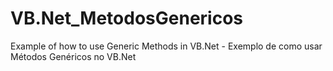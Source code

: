 ﻿# VB.Net_MetodosGenericos
Example of how to use Generic Methods in VB.Net - 
Exemplo de como usar Métodos Genéricos no VB.Net
